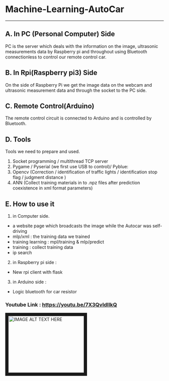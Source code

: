 # Machine-Learning-AutoCar
--------------------------
## A. In PC (Personal Computer) Side

PC is the server which deals with the information on the image, ultrasonic measurements data by Raspberry pi and throughout using Bluetooth
connectionless to control our remote control car.


## B. In Rpi(Raspberry pi3) Side

On the side of Raspberry Pi we get the image data on the webcam and ultrasonic measurement data and through the socket to the PC side.


## C. Remote Control(Arduino)

The remote control circuit is connected to Arduino and is controlled by Bluetooth.


## D. Tools

Tools we need to prepare and used.
1) Socket programming / multithread TCP server
2) Pygame / Pyserial (we first use USB to control)/ Pyblue:
3) Opencv (Correction / identification of traffic lights / identification stop flag / judgment distance )
4) ANN (Collect training materials in to .npz files after prediction coexistence in xml format parameters)

## E. How to use it

1. in Computer side.
 * a website page which broadcasts the image while  the Autocar was self-driving
 * mlp/xml : the training data we trained
 * training learning : mpl/training & mlp/predict
 * training : collect training data
 * ip search
 
2. in Raspberry pi side :
 * New rpi client with flask
 
3. in Arduino side :
 * Logic bluetooth for car resistor

### Youtube Link :  https://youtu.be/7X3QvIdIIkQ

<a href="http://www.youtube.com/watch?feature=player_embedded&v=7X3QvIdIIkQ
" target="_blank"><img src="http://img.youtube.com/vi/7X3QvIdIIkQ/0.jpg"
alt="IMAGE ALT TEXT HERE" width="240" height="180" border="10" /></a>
